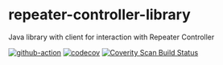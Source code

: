 # repeater-controller-library

Java library with client for interaction with Repeater Controller

[![github-action](https://github.com/sardylan/repeater-controller-library/actions/workflows/ci.yaml/badge.svg)](https://github.com/sardylan/repeater-controller-library/actions/workflows/ci.yaml)
[![codecov](https://codecov.io/gh/sardylan/repeater-controller-library/graph/badge.svg?token=Y0K9CF3PVI)](https://codecov.io/gh/sardylan/repeater-controller-library)
[![Coverity Scan Build Status](https://scan.coverity.com/projects/29534/badge.svg)](https://scan.coverity.com/projects/sardylan-repeater-controller-library)

